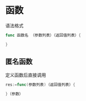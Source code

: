 # 函数



语法格式

```go
func 函数名 （参数列表）（返回值列表）{

}


```



## 匿名函数

定义函数后直接调用

```go
res:=func(参数列表)（返回值列表）{
    
}（参数）
```

